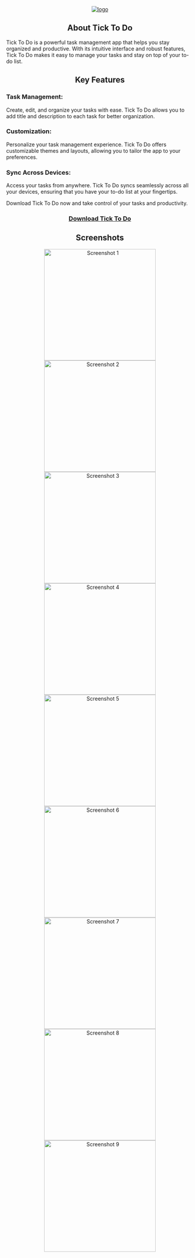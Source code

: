 <div align="center">
    <a href="https://bit.ly/TickToDo" target="_blank">
        <img src="https://github.com/erkam-dev/tick_to_do/assets/62347408/c64e70f4-4b8d-49d4-8aef-9be92d731f14" alt="logo" width=""/>
    </a>
</div>


<h2 align="center">
    About Tick To Do
</h2>
<p>
    Tick To Do is a powerful task management app that helps you stay organized and productive. With its intuitive interface and robust features, Tick To Do makes it easy to manage your tasks and stay on top of your to-do list.
</p>

<h2 align="center">
    Key Features
</h2>
<h3>
    Task Management:
</h3>
<p>
    Create, edit, and organize your tasks with ease. Tick To Do allows you to add title and description to each task for better organization.
</p>
<h3>
    Customization:
</h3>
<p>
    Personalize your task management experience. Tick To Do offers customizable themes and layouts, allowing you to tailor the app to your preferences.
</p>
<h3>
    Sync Across Devices:
</h3>
<p>
    Access your tasks from anywhere. Tick To Do syncs seamlessly across all your devices, ensuring that you have your to-do list at your fingertips.
</p>
<p>
    Download Tick To Do now and take control of your tasks and productivity.
</p>
<h3 align="center">
    <a href="https://bit.ly/TickToDo" target="_blank">
        Download Tick To Do
    </a>
</h3>

<h2 align="center">
    Screenshots
</h2>
<div align="center">
    <img src="https://github.com/erkam-dev/tick_to_do/assets/62347408/ae11757d-ca21-4f6a-a789-4e5225ba24aa" alt="Screenshot 1" width="300">
    <img src="https://github.com/erkam-dev/tick_to_do/assets/62347408/3907b388-c824-499c-9b3a-9ba71e00048a" alt="Screenshot 2" width="300">
    <img src="https://github.com/erkam-dev/tick_to_do/assets/62347408/75607f51-23de-4e15-8ec8-adbed990131c" alt="Screenshot 3" width="300">
    <img src="https://github.com/erkam-dev/tick_to_do/assets/62347408/725628e4-1d04-4025-ae21-c3cd6d4d9d09" alt="Screenshot 4" width="300">
    <img src="https://github.com/erkam-dev/tick_to_do/assets/62347408/feb70687-0cdb-4fab-977a-fd15c15b6d55" alt="Screenshot 5" width="300">
    <img src="https://github.com/erkam-dev/tick_to_do/assets/62347408/0217fb47-d8d9-4e3b-b801-f1189058167e" alt="Screenshot 6" width="300">
    <img src="https://github.com/erkam-dev/tick_to_do/assets/62347408/b9c08cec-33e2-4df8-b7a2-5f21241ee3b6" alt="Screenshot 7" width="300">
    <img src="https://github.com/erkam-dev/tick_to_do/assets/62347408/758b7263-5729-47f2-89c0-c3f6b22f3cc4" alt="Screenshot 8" width="300">
    <img src="https://github.com/erkam-dev/tick_to_do/assets/62347408/cc6f9851-a792-43b8-a760-a8c5fe11e501" alt="Screenshot 9" width="300">
</div>
